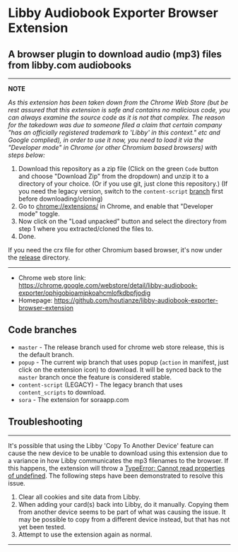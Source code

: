 Libby Audiobook Exporter Browser Extension
==========================================

A browser plugin to download audio (mp3) files from libby.com audiobooks
------------------------------------------------------------------------

---
**NOTE**

*As this extension has been taken down from the Chrome Web Store (but be rest assured that this extension is safe and contains no malicious code, you can always examine the source code as it is not that complex. The reason for the takedown was due to someone filed a claim that certain company "has an officially registered trademark to 'Libby' in this context." etc and Google complied), in order to use it now, you need to load it via the "Developer mode" in Chrome (or other Chromium based browsers) with steps below:*

1. Download this repository as a zip file (Click on the green `Code` button and choose "Download Zip" from the dropdown) and unzip it to a directory of your choice. (Or if you use git, just clone this repository.)
(If you need the legacy version, switch to the `content-script` [branch](https://github.com/houtianze/libby-audiobook-exporter-browser-extension/tree/content-script) first before downloading/cloning)
2. Go to [chrome://extensions/](chrome://extensions/) in Chrome, and enable that "Developer mode" toggle.
3. Now click on the "Load unpacked" button and select the directory from step 1 where you extracted/cloned the files to.
4. Done.

If you need the crx file for other Chromium based browser, it's now under the [release](release/lae.crx) directory.

---

- Chrome web store link: https://chrome.google.com/webstore/detail/libby-audiobook-exporter/ophjgobioamjpkoahcmlofkdbpfjodig
- Homepage: https://github.com/houtianze/libby-audiobook-exporter-browser-extension

Code branches
-------------
- `master` - The release branch used for chrome web store release, this is the default branch.
- `popup` - The current wip branch that uses popup (`action` in manifest, just click on the extension icon) to download. It will be synced back to the `master` branch once the feature is considered stable.
- `content-script` (LEGACY) - The legacy branch that uses `content_scripts` to download.
- `sora` - The extension for soraapp.com

Troubleshooting
--------------- 
---

It's possible that using the Libby 'Copy To Another Device' feature can cause the new device to be unable to download using this extension due to a variance in how Libby communicates the mp3 filenames to the browser. If this happens, the extension will throw a [TypeError: Cannot read properties of undefined](https://github.com/houtianze/libby-audiobook-exporter-browser-extension/issues/12). The following steps have been demonstrated to resolve this issue.

1. Clear all cookies and site data from Libby.
2. When adding your card(s) back into Libby, do it manually. Copying them from another device seems to be part of what was causing the issue. It may be possible to copy from a different device instead, but that has not yet been tested.
3. Attempt to use the extension again as normal.

---
